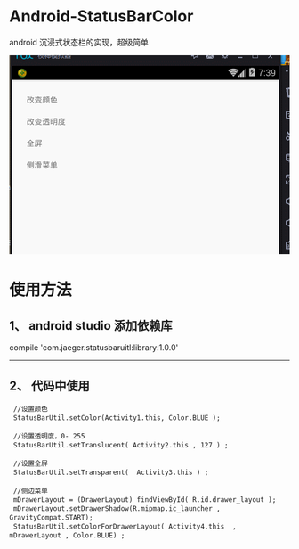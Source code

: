 # Android-StatusBarColor
android 沉浸式状态栏的实现，超级简单


![效果图](GIF1.gif)


# 使用方法

## 1、  android studio 添加依赖库

  compile 'com.jaeger.statusbaruitl:library:1.0.0'
  
  ------------------------------------------------
  
  
## 2、  代码中使用
 
     //设置颜色
     StatusBarUtil.setColor(Activity1.this, Color.BLUE );
         
     //设置透明度，0- 255
     StatusBarUtil.setTranslucent( Activity2.this , 127 ) ;
         
     //设置全屏
     StatusBarUtil.setTransparent(  Activity3.this ) ;
        
     //侧边菜单
     mDrawerLayout = (DrawerLayout) findViewById( R.id.drawer_layout );
     mDrawerLayout.setDrawerShadow(R.mipmap.ic_launcher , GravityCompat.START);
     StatusBarUtil.setColorForDrawerLayout( Activity4.this  , mDrawerLayout , Color.BLUE) ;
